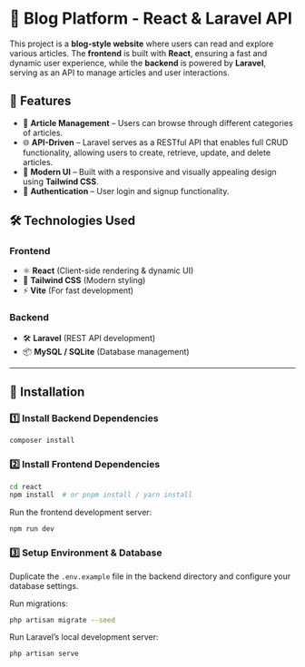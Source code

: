 # 📝 Blog Platform - React & Laravel API

This project is a **blog-style website** where users can read and explore various articles. The **frontend** is built with **React**, ensuring a fast and dynamic user experience, while the **backend** is powered by **Laravel**, serving as an API to manage articles and user interactions.

## 🚀 Features

- 📰 **Article Management** – Users can browse through different categories of articles.
- 🌐 **API-Driven** – Laravel serves as a RESTful API that enables full CRUD functionality, allowing users to create, retrieve, update, and delete articles.
- 🎨 **Modern UI** – Built with a responsive and visually appealing design using **Tailwind CSS**.
- 🔐 **Authentication** – User login and signup functionality.

## 🛠️ Technologies Used

### Frontend
- ⚛ **React** (Client-side rendering & dynamic UI)
- 🎨 **Tailwind CSS** (Modern styling)
- ⚡ **Vite** (For fast development)

### Backend
- 🛠 **Laravel** (REST API development)
- 📦 **MySQL / SQLite** (Database management)

---

## 🔧 Installation

### 1️⃣ Install Backend Dependencies

```sh
composer install
```

### 2️⃣ Install Frontend Dependencies

```sh
cd react
npm install  # or pnpm install / yarn install
```

Run the frontend development server:
```sh
npm run dev
```
### 3️⃣ Setup Environment & Database

Duplicate the `.env.example` file in the backend directory and configure your database settings.

Run migrations:

```sh
php artisan migrate --seed
```

Run Laravel’s local development server:

```sh
php artisan serve
```